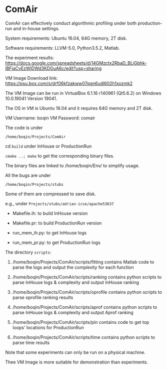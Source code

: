 # ComAir

ComAir can effectively conduct algorithmic profiling under both production-run and in-house settings.

System requirements: Ubuntu 16.04, 64G memory, 2T disk.

Software requirements: LLVM-5.0, Python3.5.2, Matlab.

The experiment results: https://docs.google.com/spreadsheets/d/14GMzctx2RbaD_BLiGbhk-lBFjaCvEzWjDWd3KDGuA6c/edit?usp=sharing

VM Image Download link: https://psu.box.com/s/drf06kfzakww07qgn6udl602h1xozmk2

The VM Image can be run in VirtualBox 6.1.16 r140961 (Qt5.6.2) on Windows 10.0.19041 Version 19041.

The OS in VM is Ubuntu 16.04 and it requires 64G memory and 2T disk.

VM Username: boqin
VM Password: comair

The code is under
```
/home/boqin/Projects/ComAir
```
cd ```build``` under InHouse or ProductionRun

```cmake ..; make``` to get the corresponding binary files.

The binary files are linked to /home/boqin/Env/ to simplify usage.

All the bugs are under
```
/home/boqin/Projects/stubs
```
Some of them are compressed to save disk.

e.g., under ```Projects/stubs/adrian-icse/apache53637```

- Makefile.ih: to build InHouse version

- Makefile.pr: to build ProductionRun version

- run_mem_ih.py: to get InHouse logs

- run_mem_pr.py: to get ProductionRun logs

The directory ```scripts```:

1. /home/boqin/Projects/ComAir/scripts/fitting contains Matlab code to parse the logs and output the complexity for each function

2. /home/boqin/Projects/ComAir/scripts/ranking contains python scripts to parse InHouse logs & complexity and output InHouse ranking

3. /home/boqin/Projects/ComAir/scripts/oprofile contains python scripts to parse oprofile ranking results

4. /home/boqin/Projects/ComAir/scripts/aprof contains python scripts to parse InHouse logs & complexity and output Aprof ranking

5. /home/boqin/Projects/ComAir/scripts/pin contains code to get top loops' locations for ProductionRun

6. /home/boqin/Projects/ComAir/scripts/time contains python scripts to parse time results

Note that some experiments can only be run on a physical machine.

Thee VM Image is more suitable for demonstration than experiments.
